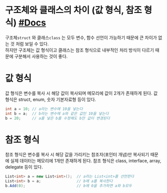 # 구조체와 클래스의 차이 (값 형식, 참조 형식) [#Docs](https://learn.microsoft.com/ko-kr/dotnet/csharp/language-reference/language-specification/types#83-value-types)
구조체`struct` 와 클래스`class` 는 모두 변수, 함수 선언이 가능하기 때문에 큰 차이가 없는 것 처럼 보일 수 있다.  
하지만 구조체는 값 형식이고 클래스는 참조 형식으로 내부적인 처리 방식이 다르기 때문에 구분해서 사용하는 것이 좋다.  

# 값 형식
값 형식은 변수를 복사 시 해당 값이 복사되며 메모리에 값이 2개가 존재하게 된다.
값 형식은 struct, enum, 숫자 기본자료형 등이 있다.
``` C#
int a = 10; // a라는 변수에 10을 넣는다
int b = a;  // b라는 변수에 a와 같은 값인 10을 넣는다
b = 20;     // a를 넣은 b를 수정해도 b만 값이 변경된다
```

# 참조 형식
참조 형식은 변수를 복사 시 해당 값을 가리키는 참조자(포인터 개념)만 복사되기 때문에 실제 데이터는 메모리에 1개만 존재하게 된다.
참조 형식은 class, interface, array, delegate 등이 있다.
``` C#
List<int> a = new List<int>();  // a라는 List<int>를 선언한다
List<int> b = a;                // b에 a를 복사한다
b.Add(0);                       // b에 0을 추가하면 a와 b모두 
```
